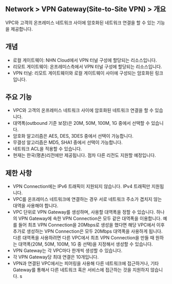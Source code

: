 ## Network > VPN Gateway(Site-to-Site VPN) > 개요

VPC와 고객의 온프레미스 네트워크 사이에 암호화된 네트워크 연결을 할 수 있는 기능을 제공합니다.

## 개념

* 로컬 게이트웨이: NHN Cloud에서 VPN 터널 구성에 할당되는 리소스입니다.
* 리모트 게이트웨이: 온프레미스측에서 VPN 터널 구성에 할당되는 리소스입니다.
* VPN 터널: 리모트 게이트웨이와 로컬 게이트웨이 사이에 구성되는 암호화된 링크입니다.

## 주요 기능

* VPC와 고객의 온프레미스 네트워크 사이에 암호화된 네트워크 연결을 할 수 있습니다.
* 대역폭(outbound 기준 보장)은 20M, 50M, 100M, 1G 중에서 선택할 수 있습니다.
* 암호화 알고리즘은 AES, DES, 3DES 중에서 선택이 가능합니다.
* 무결성 알고리즘은 MD5, SHA1 중에서 선택이 가능합니다.
* 네트워크 ACL을 적용할 수 있습니다.
* 현재는 한국(평촌)리전에만 제공됩니다. 점차 다른 리전도 지원할 예정입니다.

## 제한 사항

* VPN Connection에는 IPv6 트래픽이 지원되지 않습니다. IPv4 트래픽만 지원됩니다.
* VPC를 온프레미스 네트워크에 연결하는 경우 서로 네트워크 주소가 겹치지 않는 대역을 사용해야 합니다.
* VPC 단위로 VPN Gateway를 생성하며, 사용할 대역폭을 정할 수 있습니다. 하나의 VPN Gateway에 속한 VPN Connection은 모두 같은 대역폭을 이용합니다. 예를 들어 최초 VPN Connection을 20Mbps로 생성을 했다면 해당 VPC에서 이후 추가로 생성하는 VPN Connection은 모두 20Mbps 대역폭을 사용하게 됩니다. 다른 대역폭을 사용하려면 다른 VPC에서 최초 VPN Connection을 만들 때 원하는 대역폭(20M, 50M, 100M, 1G 중 선택)을 지정해서 생성할 수 있습니다.
* VPN Gateway는 각 VPC마다 한개씩 생성할 수 있습니다.
* 각 VPN Gateway당 최대 연결은 10개입니다.
* VPN과 연결된 VPC에서는 피어링을 사용해 다른 네트워크에 접근하거나, 기타 Gateway를 통해서 다른 네트워크 혹은 서비스에 접근하는 것을 지원하지 않습니다.
s
